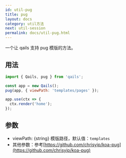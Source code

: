 ```yaml
---
id: util-pug
title: pug
layout: docs
category: util方法
next: util-session
permalink: docs/util-pug.html
---
```


一个让 qails 支持 pug 模版的方法。

## 用法
```js
import { Qails, pug } from 'qails';

const app = new Qails();
pug(app, { viewPath: 'templates/pages' });

app.use(ctx => {
  ctx.render('home');
});
```

## 参数

- viewPath: {string} 模版路径，默认值：`templates`
- 其他参数：参考[https://github.com/chrisyip/koa-pug](https://github.com/chrisyip/koa-pug)
